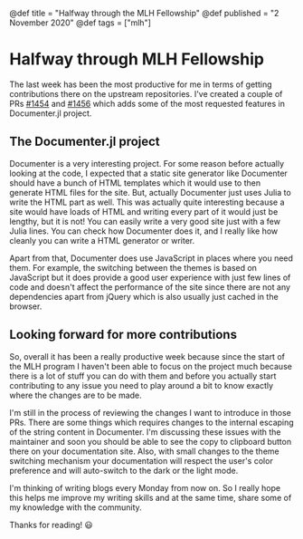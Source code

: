 @def title = "Halfway through the MLH Fellowship"
@def published = "2 November 2020"
@def tags = ["mlh"]

# Halfway through MLH Fellowship

The last week has been the most productive for me in terms of getting
contributions there on the upstream repositories. I've created a couple
of PRs [#1454](https://github.com/JuliaDocs/Documenter.jl/pull/1454) and
[#1456](https://github.com/JuliaDocs/Documenter.jl/pull/1456) which adds
some of the most requested features in Documenter.jl project.

## The Documenter.jl project

Documenter is a very interesting project. For some reason before actually
looking at the code, I expected that a static site generator like Documenter
should have a bunch of HTML templates which it would use to then generate
HTML files for the site. But, actually Documenter just uses Julia to write the
HTML part as well. This was actually quite interesting because a site would
have loads of HTML and writing every part of it would just be lengthy, but it
is not! You can easily write a very good site just with a few Julia lines.
You can check how Documenter does it, and I really like how cleanly you can
write a HTML generator or writer.

Apart from that, Documenter does use JavaScript in places where you need them.
For example, the switching between the themes is based on JavaScript but it
does provide a good user experience with just few lines of code and doesn't
affect the performance of the site since there are not any dependencies apart
from jQuery which is also usually just cached in the browser.

## Looking forward for more contributions

So, overall it has been a really productive week because since the start of
the MLH program I haven't been able to focus on the project much because there
is a lot of stuff you can do with them and before you actually start
contributing to any issue you need to play around a bit to know exactly where
the changes are to be made.

I'm still in the process of reviewing the changes I want to introduce in those
PRs. There are some things which requires changes to the internal
escaping of the string content in Documenter. I'm discussing these issues
with the maintainer and soon you should be able to see the copy to clipboard
button there on your documentation site. Also, with small changes to the theme
switching mechanism your documentation will respect the user's color preference
and will auto-switch to the dark or the light mode.

I'm thinking of writing blogs every Monday from now on. So I really hope this
helps me improve my writing skills and at the same time, share some of my
knowledge with the community.

Thanks for reading! :smiley:
